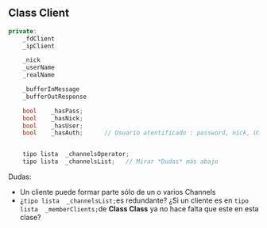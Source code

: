 ## Class Client

```c++
private:
	_fdClient
	_ipClient

	_nick
	_userName
	_realName

	_bufferInMessage
	_bufferOutResponse

	bool 	_hasPass;
	bool	_hasNick;
	bool	_hasUser;
	bool	_hasAuth;      // Usuario atentificado : password, nick, USER	


	tipo lista	_channelsOperator;
	tipo lista	_channelsList;   // Mirar *Dudas* más abajo
```


Dudas:

- Un cliente puede formar parte sólo de un o varios Channels  
- ¿`tipo lista  _channelsList;`es redundante? ¿Si un cliente es en `tipo lista  _memberClients;`de **Class Class** ya no hace falta que este en esta clase?
